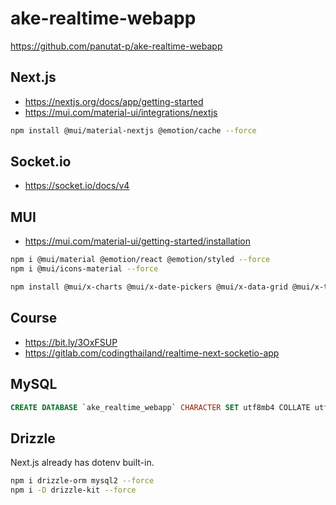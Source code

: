 # ake-realtime-webapp

https://github.com/panutat-p/ake-realtime-webapp

## Next.js

- https://nextjs.org/docs/app/getting-started
- https://mui.com/material-ui/integrations/nextjs

```sh
npm install @mui/material-nextjs @emotion/cache --force
```

## Socket.io

- https://socket.io/docs/v4

## MUI

- https://mui.com/material-ui/getting-started/installation

```sh
npm i @mui/material @emotion/react @emotion/styled --force
npm i @mui/icons-material --force
```

```sh
npm install @mui/x-charts @mui/x-date-pickers @mui/x-data-grid @mui/x-tree-view dayjs @react-spring/web --force
```

## Course

- https://bit.ly/3OxFSUP
- https://gitlab.com/codingthailand/realtime-next-socketio-app

## MySQL

```sql
CREATE DATABASE `ake_realtime_webapp` CHARACTER SET utf8mb4 COLLATE utf8mb4_unicode_ci;
```

## Drizzle

Next.js already has dotenv built-in.

```sh
npm i drizzle-orm mysql2 --force
npm i -D drizzle-kit --force
```
